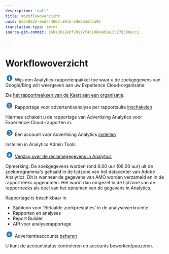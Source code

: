 ```yaml
---
description: 'null'
title: Workflowoverzicht
uuid: be550622-eadb-4062-a0cb-2d66b2ddca92
translation-type: tm+mt
source-git-commit: 16ba0b12e0f70112f4c10804d0a13c278388ecc2

---
```



# Workflowoverzicht

![](assets/step1_icon.png) Wijs een Analytics-rapportenpakket toe waar u de zoekgegevens van Google/Bing wilt weergeven aan uw Experience Cloud-organisatie.

Zie [het rapportreeksen van de Kaart aan een organisatie](https://marketing.adobe.com/resources/help/en_US/mcloud/map-report-suite.html).

![](assets/step2_icon.png) Rapportage voor advertentieanalyse per rapportsuite [inschakelen](/help/integrate/c-advertising-analytics/c-adanalytics-workflow/aa-provision-rs.md)

Hiermee schakelt u de rapportage van Advertising Analytics voor Experience-Cloud-rapporten in.

![](assets/step3_icon.png) Een account voor Advertising Analytics [instellen](/help/integrate/c-advertising-analytics/c-adanalytics-workflow/aa-create-ad-account.md)

Instellen in Analytics Admin Tools.

![](assets/step4_icon.png) [Verslag over de reclamegegevens in Analytics](/help/integrate/c-advertising-analytics/c-adanalytics-workflow/aa-report-ad-data-an.md)

Opmerking: De zoekgegevens worden rond 6.00 uur (06.00 uur) uit de zoekprogramma&#39;s gehaald in de tijdzone van het datacenter van Adobe Analytics. Dit is wanneer de gegevens van AMO worden verzameld en in de rapportreeks opgenomen. Het wordt dan omgezet in de tijdzone van de rapportreeks als deel van het opnemen van de gegevens in Analytics.

Rapportage is beschikbaar in

* Sjabloon voor &#39;Betaalde zoekprestaties&#39; in de analysewerkruimte
* Rapporten en analyses
* Report Builder
* API voor analyserapportage

![](assets/step5_icon.png) Advertentieaccounts [beheren](/help/integrate/c-advertising-analytics/c-adanalytics-workflow/aa-manage-ad-accounts.md)

U kunt de accountstatus controleren en accounts bewerken/pauzeren.
